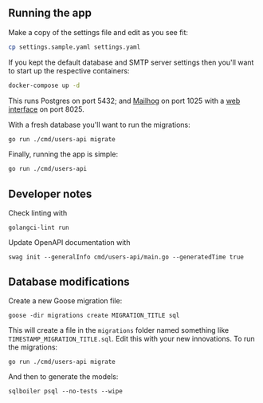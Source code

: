 ## Running the app

Make a copy of the settings file and edit as you see fit:
```sh
cp settings.sample.yaml settings.yaml
```
If you kept the default database and SMTP server settings then you'll want to start up the respective containers:
```sh
docker-compose up -d
```
This runs Postgres on port 5432; and [Mailhog](https://github.com/mailhog/MailHog) on port 1025 with a [web interface](http://localhost:8025) on port 8025.

With a fresh database you'll want to run the migrations:
```sh
go run ./cmd/users-api migrate
```
Finally, running the app is simple:
```sh
go run ./cmd/users-api
```

## Developer notes

Check linting with

```
golangci-lint run
```

Update OpenAPI documentation with 
```
swag init --generalInfo cmd/users-api/main.go --generatedTime true
```

## Database modifications

Create a new Goose migration file:
```
goose -dir migrations create MIGRATION_TITLE sql
```
This will create a file in the `migrations` folder named something like `TIMESTAMP_MIGRATION_TITLE.sql`. Edit this with your new innovations. To run the migrations:
```
go run ./cmd/users-api migrate
```
And then to generate the models:
```
sqlboiler psql --no-tests --wipe
```
